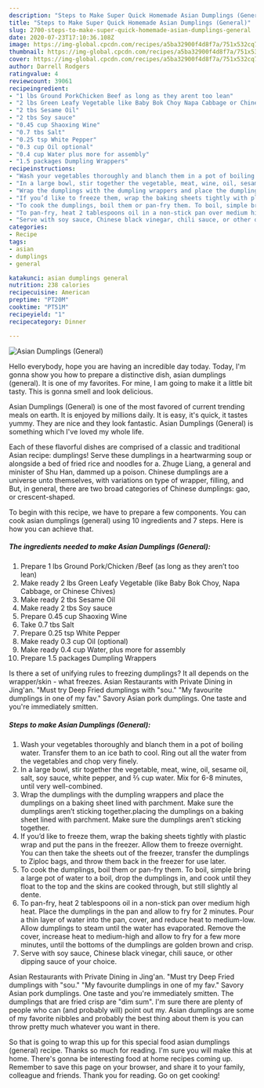 ```yaml
---
description: "Steps to Make Super Quick Homemade Asian Dumplings (General)"
title: "Steps to Make Super Quick Homemade Asian Dumplings (General)"
slug: 2700-steps-to-make-super-quick-homemade-asian-dumplings-general
date: 2020-07-23T17:10:36.108Z
image: https://img-global.cpcdn.com/recipes/a5ba32900f4d8f7a/751x532cq70/asian-dumplings-general-recipe-main-photo.jpg
thumbnail: https://img-global.cpcdn.com/recipes/a5ba32900f4d8f7a/751x532cq70/asian-dumplings-general-recipe-main-photo.jpg
cover: https://img-global.cpcdn.com/recipes/a5ba32900f4d8f7a/751x532cq70/asian-dumplings-general-recipe-main-photo.jpg
author: Darrell Rodgers
ratingvalue: 4
reviewcount: 39061
recipeingredient:
- "1 lbs Ground PorkChicken Beef as long as they arent too lean"
- "2 lbs Green Leafy Vegetable like Baby Bok Choy Napa Cabbage or Chinese Chives"
- "2 tbs Sesame Oil"
- "2 tbs Soy sauce"
- "0.45 cup Shaoxing Wine"
- "0.7 tbs Salt"
- "0.25 tsp White Pepper"
- "0.3 cup Oil optional"
- "0.4 cup Water plus more for assembly"
- "1.5 packages Dumpling Wrappers"
recipeinstructions:
- "Wash your vegetables thoroughly and blanch them in a pot of boiling water. Transfer them to an ice bath to cool. Ring out all the water from the vegetables and chop very finely."
- "In a large bowl, stir together the vegetable, meat, wine, oil, sesame oil, salt, soy sauce, white pepper, and ⅔ cup water. Mix for 6-8 minutes, until very well-combined."
- "Wrap the dumplings with the dumpling wrappers and place the dumplings on a baking sheet lined with parchment. Make sure the dumplings aren’t sticking together.placing the dumplings on a baking sheet lined with parchment. Make sure the dumplings aren’t sticking together."
- "If you’d like to freeze them, wrap the baking sheets tightly with plastic wrap and put the pans in the freezer. Allow them to freeze overnight. You can then take the sheets out of the freezer, transfer the dumplings to Ziploc bags, and throw them back in the freezer for use later."
- "To cook the dumplings, boil them or pan-fry them. To boil, simple bring a large pot of water to a boil, drop the dumplings in, and cook until they float to the top and the skins are cooked through, but still slightly al dente."
- "To pan-fry, heat 2 tablespoons oil in a non-stick pan over medium high heat. Place the dumplings in the pan and allow to fry for 2 minutes. Pour a thin layer of water into the pan, cover, and reduce heat to medium-low. Allow dumplings to steam until the water has evaporated. Remove the cover, increase heat to medium-high and allow to fry for a few more minutes, until the bottoms of the dumplings are golden brown and crisp."
- "Serve with soy sauce, Chinese black vinegar, chili sauce, or other dipping sauce of your choice."
categories:
- Recipe
tags:
- asian
- dumplings
- general

katakunci: asian dumplings general 
nutrition: 238 calories
recipecuisine: American
preptime: "PT20M"
cooktime: "PT51M"
recipeyield: "1"
recipecategory: Dinner

---
```



![Asian Dumplings (General)](https://img-global.cpcdn.com/recipes/a5ba32900f4d8f7a/751x532cq70/asian-dumplings-general-recipe-main-photo.jpg)

Hello everybody, hope you are having an incredible day today. Today, I'm gonna show you how to prepare a distinctive dish, asian dumplings (general). It is one of my favorites. For mine, I am going to make it a little bit tasty. This is gonna smell and look delicious.

Asian Dumplings (General) is one of the most favored of current trending meals on earth. It is enjoyed by millions daily. It is easy, it's quick, it tastes yummy. They are nice and they look fantastic. Asian Dumplings (General) is something which I've loved my whole life.

Each of these flavorful dishes are comprised of a classic and traditional Asian recipe: dumplings! Serve these dumplings in a heartwarming soup or alongside a bed of fried rice and noodles for a. Zhuge Liang, a general and minister of Shu Han, dammed up a poison. Chinese dumplings are a universe unto themselves, with variations on type of wrapper, filling, and But, in general, there are two broad categories of Chinese dumplings: gao, or crescent-shaped.


To begin with this recipe, we have to prepare a few components. You can cook asian dumplings (general) using 10 ingredients and 7 steps. Here is how you can achieve that.

<!--inarticleads1-->

##### The ingredients needed to make Asian Dumplings (General):

1. Prepare 1 lbs Ground Pork/Chicken /Beef (as long as they aren’t too lean)
1. Make ready 2 lbs Green Leafy Vegetable (like Baby Bok Choy, Napa Cabbage, or Chinese Chives)
1. Make ready 2 tbs Sesame Oil
1. Make ready 2 tbs Soy sauce
1. Prepare 0.45 cup Shaoxing Wine
1. Take 0.7 tbs Salt
1. Prepare 0.25 tsp White Pepper
1. Make ready 0.3 cup Oil (optional)
1. Make ready 0.4 cup Water, plus more for assembly
1. Prepare 1.5 packages Dumpling Wrappers


Is there a set of unifying rules to freezing dumplings? It all depends on the wrapper/skin - what freezes. Asian Restaurants with Private Dining in Jing&#39;an. &#34;Must try Deep Fried dumplings with &#34;sou.&#34; &#34;My favourite dumplings in one of my fav.&#34; Savory Asian pork dumplings. One taste and you&#39;re immediately smitten. 

<!--inarticleads2-->

##### Steps to make Asian Dumplings (General):

1. Wash your vegetables thoroughly and blanch them in a pot of boiling water. Transfer them to an ice bath to cool. Ring out all the water from the vegetables and chop very finely.
1. In a large bowl, stir together the vegetable, meat, wine, oil, sesame oil, salt, soy sauce, white pepper, and ⅔ cup water. Mix for 6-8 minutes, until very well-combined.
1. Wrap the dumplings with the dumpling wrappers and place the dumplings on a baking sheet lined with parchment. Make sure the dumplings aren’t sticking together.placing the dumplings on a baking sheet lined with parchment. Make sure the dumplings aren’t sticking together.
1. If you’d like to freeze them, wrap the baking sheets tightly with plastic wrap and put the pans in the freezer. Allow them to freeze overnight. You can then take the sheets out of the freezer, transfer the dumplings to Ziploc bags, and throw them back in the freezer for use later.
1. To cook the dumplings, boil them or pan-fry them. To boil, simple bring a large pot of water to a boil, drop the dumplings in, and cook until they float to the top and the skins are cooked through, but still slightly al dente.
1. To pan-fry, heat 2 tablespoons oil in a non-stick pan over medium high heat. Place the dumplings in the pan and allow to fry for 2 minutes. Pour a thin layer of water into the pan, cover, and reduce heat to medium-low. Allow dumplings to steam until the water has evaporated. Remove the cover, increase heat to medium-high and allow to fry for a few more minutes, until the bottoms of the dumplings are golden brown and crisp.
1. Serve with soy sauce, Chinese black vinegar, chili sauce, or other dipping sauce of your choice.


Asian Restaurants with Private Dining in Jing&#39;an. &#34;Must try Deep Fried dumplings with &#34;sou.&#34; &#34;My favourite dumplings in one of my fav.&#34; Savory Asian pork dumplings. One taste and you&#39;re immediately smitten. The dumplings that are fried crisp are &#34;dim sum&#34;. I&#39;m sure there are plenty of people who can (and probably will) point out my. Asian dumplings are some of my favorite nibbles and probably the best thing about them is you can throw pretty much whatever you want in there. 

So that is going to wrap this up for this special food asian dumplings (general) recipe. Thanks so much for reading. I'm sure you will make this at home. There's gonna be interesting food at home recipes coming up. Remember to save this page on your browser, and share it to your family, colleague and friends. Thank you for reading. Go on get cooking!

